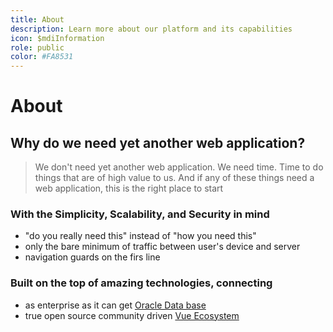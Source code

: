 ```yaml
---
title: About
description: Learn more about our platform and its capabilities
icon: $mdiInformation
role: public
color: #FA8531
---
```


# About

## Why do we need yet another web application?

> We don't need yet another web application. We need time. Time to do things that are of high value to us. And if any of these things need a web application, this is the right place to start

### With the **Simplicity**, **Scalability**, and **Security** in mind

- "do you really need this" instead of "how you need this"
- only the bare minimum of traffic between user's device and server
- navigation guards on the firs line

### Built on the top of amazing technologies, connecting

- as enterprise as it can get [Oracle Data base](https://www.oracle.com/database/)
- true open source community driven [Vue Ecosystem](https://vuejs.org/)
